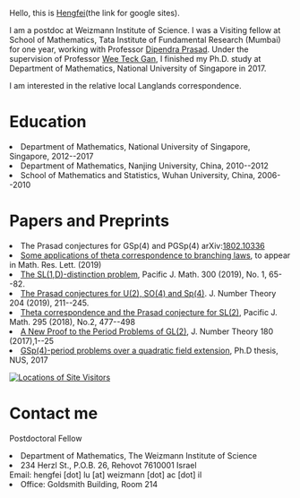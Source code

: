


Hello, this is <a href="https://sites.google.com/site/luhengfei1018/home">Hengfei</a>(the link for google sites). 
<p>
I am a postdoc at Weizmann Institute of Science. I was a Visiting fellow at School of Mathematics, Tata Institute of Fundamental Research (Mumbai) for one year, working with Professor <a href="http://www.math.tifr.res.in/~dprasad/">Dipendra Prasad</a>. Under the supervision of Professor <a href="http://www.math.nus.edu.sg/~matgwt/">Wee Teck Gan</a>, I finished my Ph.D. study at Department of Mathematics, National University of Singapore in 2017.
 </p> 
  <p>
 I am interested in the relative local Langlands correspondence.
</p>

<h1> Education </h1>
<p>
<li> Department of Mathematics, National University of Singapore, Singapore, 2012--2017 </li>
 <li> Department of Mathematics, Nanjing University, China, 2010--2012 </li>
 <li> School of Mathematics and Statistics, Wuhan University, China, 2006--2010 </li>
</p>

<h1> Papers and Preprints </h1>
<p>
 <li> The Prasad conjectures for GSp(4) and PGSp(4) arXiv:<a href="https://arxiv.org/abs/1802.10336v4">1802.10336 </a></li>
 <li> <a href="https://drive.google.com/file/d/1dV7tME7KCg9ELTVjFirDVEdEWa3PMzX5/view?usp=sharing"> Some applications of theta correspondence to branching laws</a>, to appear in Math. Res. Lett. (2019)
 </li>
<li> <a href="https://msp.org/pjm/2019/300-1/p04.xhtml">The SL(1,D)-distinction problem</a>, Pacific J. Math. 300 (2019), No. 1, 65--82. </li>
<li><a href="https://doi.org/10.1016/j.jnt.2019.04.002">The Prasad conjectures for U(2), SO(4) and Sp(4)</a>. J. Number Theory 204 (2019), 211--245.
  </li>
<li> <a href="https://msp.org/pjm/2018/295-2/p12.xhtml">Theta correspondence and the Prasad conjecture for SL(2)</a>,
 Pacific J. Math. 295 (2018), No.2, 477--498 
<li><a href="https://doi.org/10.1016/j.jnt.2017.03.010">A New Proof to the Period Problems of GL(2)</a>,
 J. Number Theory 180 (2017),1--25 
<li><a href="http://scholarbank.nus.sg/handle/10635/135863">GSp(4)-period problems over a quadratic field extension</a>, 
 Ph.D thesis, NUS, 2017
 <p>
 
 <a href="https://m.maploco.com/details/b3a5xvfj"><img style="border:0px;" src="https://www.maploco.com/vmap/s/9978463.png" alt="Locations of Site Visitors" title="Locations of Site Visitors"/></a>  
<h1> Contact me </h1>
<p>
Postdoctoral Fellow 
<li>Department of Mathematics, 
The Weizmann Institute of Science </li>
<li>234 Herzl St., P.O.B. 26, Rehovot 7610001 Israel </li>
Email: hengfei [dot] lu [at] weizmann [dot] ac [dot] il 
<li>Office: Goldsmith Building, Room 214</li>
</p>
